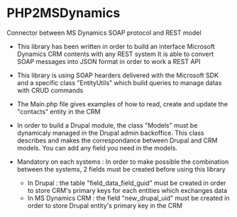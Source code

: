 # PHP2MSDynamics
Connector between MS Dynamics SOAP protocol and REST model 

* This library has been written in order to build an interface Microsoft Dynamics CRM contents with any REST system
It is able to convert SOAP messages into JSON format in order to work a REST API

* This library is using SOAP hearders delivered with the Microsoft SDK and a specific class "EntityUtils" which build queries to manage datas with CRUD commands

* The Main.php file gives examples of how to read, create and update the "contacts" entity in the CRM

* In order to build a Drupal module, the class "Models" must be dynamicaly managed in the Drupal admin backoffice.
This class describes and makes the correspondance between Drupal and CRM models. You can add any field you need in the models. 

* Mandatory on each systems : 
	In order to make possible the combination between the systems, 2 fields must be created before using this library
	- In Drupal : the table "field_data_field_guid" must be created in order to store CRM's primary keys for each entities which exchanges data
	- In MS Dynamics CRM : the field "new_drupal_uid" must be created in order to store Drupal entity's primary key in the CRM
